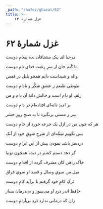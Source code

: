 ```yaml
---
_path: "/hafez/ghazal/62"
title: >-
    غزل شمارهٔ ۶۲
---
```

# غزل شمارهٔ ۶۲

<div class="b" id="bn1"><div class="m1"><p>مرحبا ای پیکِ مشتاقان بده پیغامِ دوست</p></div>
<div class="m2"><p>تا کُنم جان از سرِ رغبت فدای نامِ دوست</p></div></div>
<div class="b" id="bn2"><div class="m1"><p>واله و شیداست دایم همچو بلبل در قفس</p></div>
<div class="m2"><p>طوطی طبعم ز عشقِ شِکَّر و بادامِ دوست</p></div></div>
<div class="b" id="bn3"><div class="m1"><p>زلفِ او دام است و خالش دانهٔ آن دام و من</p></div>
<div class="m2"><p>بر امیدِ دانه‌ای افتاده‌ام در دامِ دوست</p></div></div>
<div class="b" id="bn4"><div class="m1"><p>سر ز مستی برنگیرد تا به صبحِ روزِ حشر</p></div>
<div class="m2"><p>هر که چون من در ازل یک جرعه خورد از جامِ دوست</p></div></div>
<div class="b" id="bn5"><div class="m1"><p>بس نگویم شِمِّه‌ای از شرحِ شوقِ خود از آنک</p></div>
<div class="m2"><p>دردسر باشد نمودن بیش از این ابرامِ دوست</p></div></div>
<div class="b" id="bn6"><div class="m1"><p>گر دهد دستم کشم در دیده همچون توتیا</p></div>
<div class="m2"><p>خاک راهی کان مشرف گردد از اَقدامِ دوست</p></div></div>
<div class="b" id="bn7"><div class="m1"><p>میل من سویِ وصال و قصد او سویِ فراق</p></div>
<div class="m2"><p>تَرکِ کامِ خود گرفتم تا برآید کامِ دوست</p></div></div>
<div class="b" id="bn8"><div class="m1"><p>حافظ اندر دَردِ او می‌سوز و بی‌درمان بساز</p></div>
<div class="m2"><p>زان که درمانی ندارد دَردِ بی‌آرامِ دوست</p></div></div>
